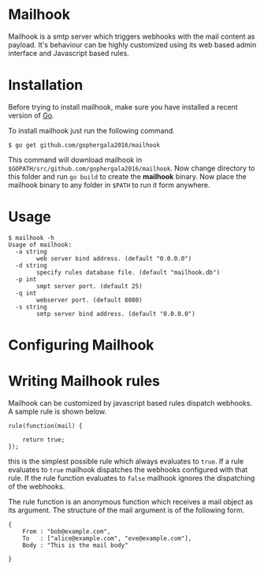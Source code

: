 # Mailhook

Mailhook is a smtp server which triggers webhooks with the mail content as payload. It's behaviour 
can be highly customized using its web based admin interface and Javascript based rules. 

# Installation

Before trying to install mailhook, make sure you have installed a recent version of [Go](https://golang.org/).

To install mailhook just run the following command.

``
$ go get github.com/gophergala2016/mailhook
``

This command will download mailhook in `$GOPATH/src/github.com/gophergala2016/mailhook`. Now change directory to this folder
and run `go build` to create the **mailhook** binary. Now place the mailhook binary to any folder in `$PATH` to run it form anywhere.


# Usage

```
$ mailhook -h
Usage of mailhook:
  -a string
    	web server bind address. (default "0.0.0.0")
  -d string
    	specify rules database file. (default "mailhook.db")
  -p int
    	smpt server port. (default 25)
  -q int
    	webserver port. (default 8080)
  -s string
    	smtp server bind address. (default "0.0.0.0")

```

# Configuring Mailhook

# Writing Mailhook rules
Mailhook can be customized by javascript based rules dispatch webhooks. A sample rule is shown below.

```
rule(function(mail) {

	return true;
});
```
this is the simplest possible rule which always evaluates to `true`. If a rule evaluates to `true` mailhook dispatches the 
webhooks configured with that rule. If the rule function evaluates to `false` mailhook ignores the dispatching of the
webhooks.

The rule function is an anonymous function which receives a mail object as its argument. The structure of the mail argument
is of the following form.

```
{
	From : "bob@example.com",
	To   : ["alice@example.com", "eve@example.com"],
	Body : "This is the mail body"

}
```




